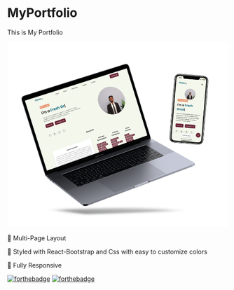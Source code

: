 # MyPortfolio
This is My Portfolio

<img style="align-content: center;" alt="Demo" src="assets/images/previewweb.png" style="max-width: 40%;">


📖 Multi-Page Layout

🎨 Styled with React-Bootstrap and Css with easy to customize colors

📱 Fully Responsive 

[![forthebadge](https://forthebadge.com/images/badges/made-with-javascript.svg)](https://forthebadge.com)
[![forthebadge](https://forthebadge.com/images/badges/made-with-html_css.svg)](https://forthebadge.com)
